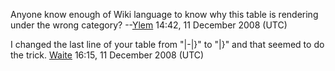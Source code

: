 Anyone know enough of Wiki language to know why this table is rendering
under the wrong category? --[Ylem](User:Ylem.md "wikilink") 14:42, 11
December 2008 (UTC)

I changed the last line of your table from "\|-\|}" to "\|}" and that
seemed to do the trick. [Waite](User:Waite.md "wikilink") 16:15, 11
December 2008 (UTC)
